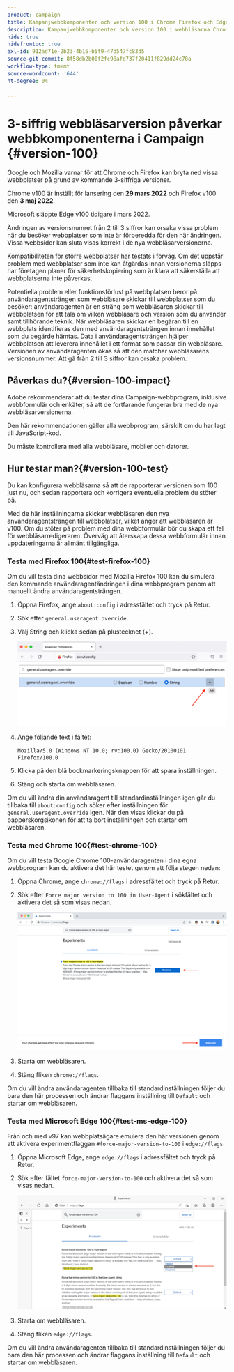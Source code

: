 ```yaml
---
product: campaign
title: Kampanjwebbkomponenter och version 100 i Chrome Firefox och Edge webbläsare
description: Kampanjwebbkomponenter och version 100 i webbläsarna Chrome, Firefox och Edge
hide: true
hidefromtoc: true
exl-id: 912ad71e-2b23-4b16-b5f9-47d547fc83d5
source-git-commit: 8f58db2b00f2fc98afd737f20411f829dd24c78a
workflow-type: tm+mt
source-wordcount: '644'
ht-degree: 0%

---
```


# 3-siffrig webbläsarversion påverkar webbkomponenterna i Campaign {#version-100}

Google och Mozilla varnar för att Chrome och Firefox kan bryta ned vissa webbplatser på grund av kommande 3-siffriga versioner.

Chrome v100 är inställt för lansering den **29 mars 2022** och Firefox v100 den **3 maj 2022**.

Microsoft släppte Edge v100 tidigare i mars 2022.

Ändringen av versionsnumret från 2 till 3 siffror kan orsaka vissa problem när du besöker webbplatser som inte är förberedda för den här ändringen. Vissa webbsidor kan sluta visas korrekt i de nya webbläsarversionerna.

Kompatibiliteten för större webbplatser har testats i förväg. Om det uppstår problem med webbplatser som inte kan åtgärdas innan versionerna släpps har företagen planer för säkerhetskopiering som är klara att säkerställa att webbplatserna inte påverkas.

Potentiella problem eller funktionsförlust på webbplatsen beror på användaragentsträngen som webbläsare skickar till webbplatser som du besöker: användaragenten är en sträng som webbläsaren skickar till webbplatsen för att tala om vilken webbläsare och version som du använder samt tillhörande teknik. När webbläsaren skickar en begäran till en webbplats identifieras den med användaragentsträngen innan innehållet som du begärde hämtas. Data i användaragentsträngen hjälper webbplatsen att leverera innehållet i ett format som passar din webbläsare. Versionen av användaragenten ökas så att den matchar webbläsarens versionsnummer. Att gå från 2 till 3 siffror kan orsaka problem.

## Påverkas du?{#version-100-impact}

Adobe rekommenderar att du testar dina Campaign-webbprogram, inklusive webbformulär och enkäter, så att de fortfarande fungerar bra med de nya webbläsarversionerna.

Den här rekommendationen gäller alla webbprogram, särskilt om du har lagt till JavaScript-kod.

Du måste kontrollera med alla webbläsare, mobiler och datorer.

## Hur testar man?{#version-100-test}

Du kan konfigurera webbläsarna så att de rapporterar versionen som 100 just nu, och sedan rapportera och korrigera eventuella problem du stöter på.

Med de här inställningarna skickar webbläsaren den nya användaragentsträngen till webbplatser, vilket anger att webbläsaren är v100. Om du stöter på problem med dina webbformulär bör du skapa ett fel för webbläsarredigeraren. Överväg att återskapa dessa webbformulär innan uppdateringarna är allmänt tillgängliga.

### Testa med Firefox 100{#test-firefox-100}

Om du vill testa dina webbsidor med Mozilla Firefox 100 kan du simulera den kommande användaragentändringen i dina webbprogram genom att manuellt ändra användaragentsträngen.

1. Öppna Firefox, ange `about:config` i adressfältet och tryck på Retur.
1. Sök efter `general.useragent.override`.
1. Välj String och klicka sedan på plustecknet (+).

   ![](assets/do-not-localize/force-user-agent-firefox.png)

1. Ange följande text i fältet:

   ```
   Mozilla/5.0 (Windows NT 10.0; rv:100.0) Gecko/20100101 Firefox/100.0
   ```

1. Klicka på den blå bockmarkeringsknappen för att spara inställningen.
1. Stäng och starta om webbläsaren.

Om du vill ändra din användaragent till standardinställningen igen går du tillbaka till `about:config` och söker efter inställningen för `general.useragent.override` igen.  När den visas klickar du på papperskorgsikonen för att ta bort inställningen och startar om webbläsaren.

### Testa med Chrome 100{#test-chrome-100}

Om du vill testa Google Chrome 100-användaragenten i dina egna webbprogram kan du aktivera det här testet genom att följa stegen nedan:

1. Öppna Chrome, ange `chrome://flags` i adressfältet och tryck på Retur.
1. Sök efter `Force major version to 100 in User-Agent` i sökfältet och aktivera det så som visas nedan.

   ![](assets/do-not-localize/force-user-agent-chrome.png)

1. Starta om webbläsaren.
1. Stäng fliken `chrome://flags`.

Om du vill ändra användaragenten tillbaka till standardinställningen följer du bara den här processen och ändrar flaggans inställning till `Default` och startar om webbläsaren.


### Testa med Microsoft Edge 100{#test-ms-edge-100}

Från och med v97 kan webbplatsägare emulera den här versionen genom att aktivera experimentflaggan `#force-major-version-to-100` i `edge://flags`.

1. Öppna Microsoft Edge, ange `edge://flags` i adressfältet och tryck på Retur.
1. Sök efter fältet `force-major-version-to-100` och aktivera det så som visas nedan.

   ![](assets/do-not-localize/force-user-agent-edge.png)

1. Starta om webbläsaren.
1. Stäng fliken `edge://flags`.

Om du vill ändra användaragenten tillbaka till standardinställningen följer du bara den här processen och ändrar flaggans inställning till `Default` och startar om webbläsaren.
